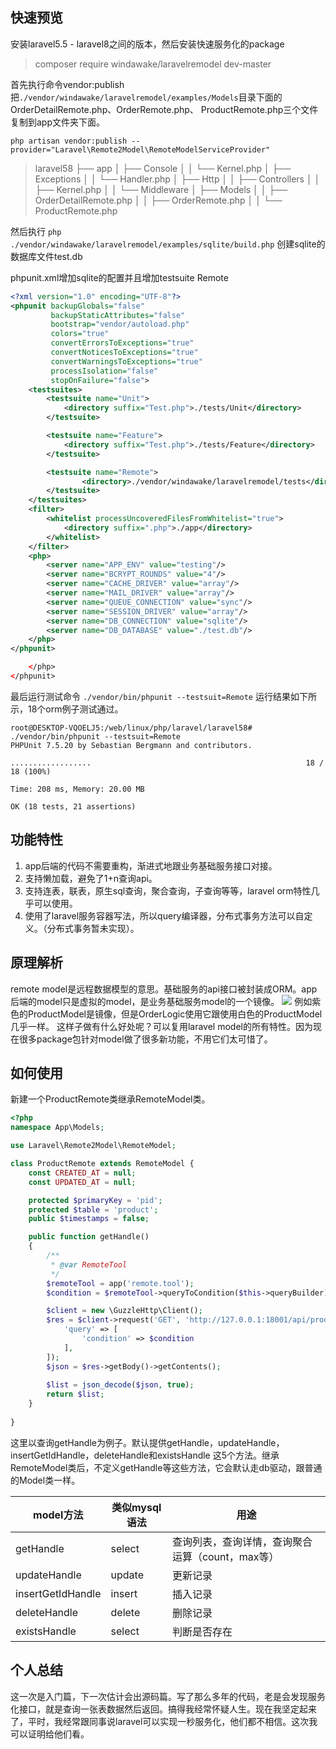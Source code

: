 ## 快速预览
安装laravel5.5 - laravel8之间的版本，然后安装快速服务化的package
>composer require windawake/laravelremodel dev-master

首先执行命令vendor:publish把`./vendor/windawake/laravelremodel/examples/Models`目录下面的OrderDetailRemote.php、OrderRemote.php、 ProductRemote.php三个文件复制到app文件夹下面。
```shell
php artisan vendor:publish --provider="Laravel\Remote2Model\RemoteModelServiceProvider"
```

>laravel58
├── app
│   ├── Console
│   │   └── Kernel.php
│   ├── Exceptions
│   │   └── Handler.php
│   ├── Http
│   │   ├── Controllers
│   │   ├── Kernel.php
│   │   └── Middleware
│   ├── Models
│   │   ├── OrderDetailRemote.php
│   │   ├── OrderRemote.php
│   │   └── ProductRemote.php

然后执行 `php ./vendor/windawake/laravelremodel/examples/sqlite/build.php` 创建sqlite的数据库文件test.db

phpunit.xml增加sqlite的配置并且增加testsuite Remote
```xml
<?xml version="1.0" encoding="UTF-8"?>
<phpunit backupGlobals="false"
         backupStaticAttributes="false"
         bootstrap="vendor/autoload.php"
         colors="true"
         convertErrorsToExceptions="true"
         convertNoticesToExceptions="true"
         convertWarningsToExceptions="true"
         processIsolation="false"
         stopOnFailure="false">
    <testsuites>
        <testsuite name="Unit">
            <directory suffix="Test.php">./tests/Unit</directory>
        </testsuite>

        <testsuite name="Feature">
            <directory suffix="Test.php">./tests/Feature</directory>
        </testsuite>

        <testsuite name="Remote">
            	<directory>./vendor/windawake/laravelremodel/tests</directory>
        </testsuite>
    </testsuites>
    <filter>
        <whitelist processUncoveredFilesFromWhitelist="true">
            <directory suffix=".php">./app</directory>
        </whitelist>
    </filter>
    <php>
        <server name="APP_ENV" value="testing"/>
        <server name="BCRYPT_ROUNDS" value="4"/>
        <server name="CACHE_DRIVER" value="array"/>
        <server name="MAIL_DRIVER" value="array"/>
        <server name="QUEUE_CONNECTION" value="sync"/>
        <server name="SESSION_DRIVER" value="array"/>
        <server name="DB_CONNECTION" value="sqlite"/>
        <server name="DB_DATABASE" value="./test.db"/>
    </php>
</phpunit>

    </php>
</phpunit>

```
最后运行测试命令 `./vendor/bin/phpunit --testsuit=Remote`
运行结果如下所示，18个orm例子测试通过。
```shell
root@DESKTOP-VQOELJ5:/web/linux/php/laravel/laravel58# ./vendor/bin/phpunit --testsuit=Remote
PHPUnit 7.5.20 by Sebastian Bergmann and contributors.

..................                                                18 / 18 (100%)

Time: 208 ms, Memory: 20.00 MB

OK (18 tests, 21 assertions)
```

## 功能特性
1. app后端的代码不需要重构，渐进式地跟业务基础服务接口对接。
2. 支持懒加载，避免了1+n查询api。
3. 支持连表，联表，原生sql查询，聚合查询，子查询等等，laravel orm特性几乎可以使用。
4. 使用了laravel服务容器写法，所以query编译器，分布式事务方法可以自定义。（分布式事务暂未实现）。

## 原理解析
remote model是远程数据模型的意思。基础服务的api接口被封装成ORM。app后端的model只是虚拟的model，是业务基础服务model的一个镜像。
![](https://cdn.learnku.com/uploads/images/202110/11/46914/okSl0tt7xc.png!large)
例如紫色的ProductModel是镜像，但是OrderLogic使用它跟使用白色的ProductModel几乎一样。
这样子做有什么好处呢？可以复用laravel model的所有特性。因为现在很多package包针对model做了很多新功能，不用它们太可惜了。

## 如何使用

新建一个ProductRemote类继承RemoteModel类。
```php
<?php
namespace App\Models;

use Laravel\Remote2Model\RemoteModel;

class ProductRemote extends RemoteModel {
    const CREATED_AT = null;
    const UPDATED_AT = null;

    protected $primaryKey = 'pid';
    protected $table = 'product';
    public $timestamps = false;

    public function getHandle()
    {
        /**
         * @var RemoteTool
         */
        $remoteTool = app('remote.tool');
        $condition = $remoteTool->queryToCondition($this->queryBuilder);

        $client = new \GuzzleHttp\Client();
        $res = $client->request('GET', 'http://127.0.0.1:18001/api/product', [
            'query' => [
                'condition' => $condition
            ],
        ]);
        $json = $res->getBody()->getContents();
        
        $list = json_decode($json, true);
        return $list;
    }
    
}
```
这里以查询getHandle为例子。默认提供getHandle，updateHandle，insertGetIdHandle，deleteHandle和existsHandle 这5个方法。继承RemoteModel类后，不定义getHandle等这些方法，它会默认走db驱动，跟普通的Model类一样。

|  model方法 | 类似mysql语法  | 用途  |
| ------------ | ------------ | ------------ |
|  getHandle |  select | 查询列表，查询详情，查询聚合运算（count，max等）  |
|  updateHandle |  update | 更新记录  |
|  insertGetIdHandle |  insert | 插入记录  |
|  deleteHandle | delete  | 删除记录  |
|  existsHandle |  select |  判断是否存在 |


## 个人总结
这一次是入门篇，下一次估计会出源码篇。写了那么多年的代码，老是会发现服务化接口，就是查询一张表数据然后返回。搞得我经常怀疑人生。现在我坚定起来了，平时，我经常跟同事说laravel可以实现一秒服务化，他们都不相信。这次我可以证明给他们看。
